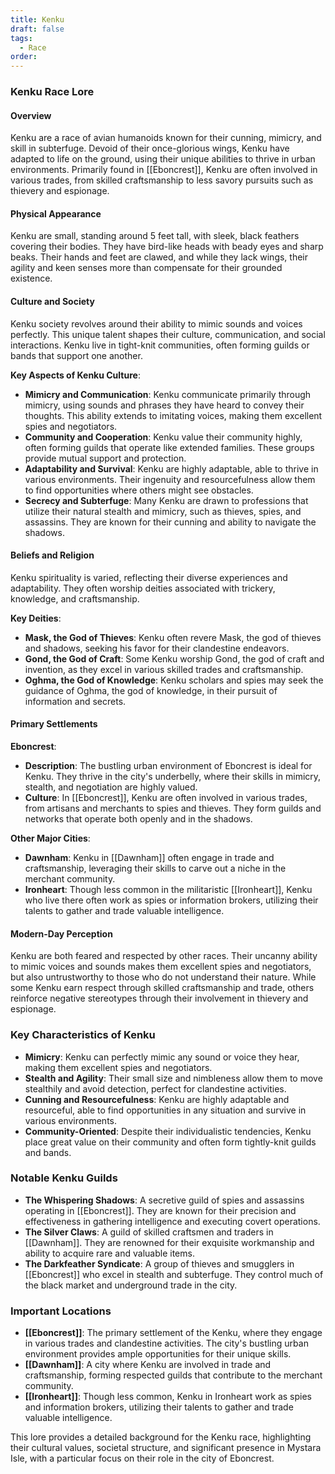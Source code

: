 ```yaml
---
title: Kenku
draft: false
tags:
  - Race
order:
---
```

### Kenku Race Lore

#### Overview

Kenku are a race of avian humanoids known for their cunning, mimicry, and skill in subterfuge. Devoid of their once-glorious wings, Kenku have adapted to life on the ground, using their unique abilities to thrive in urban environments. Primarily found in [[Eboncrest]], Kenku are often involved in various trades, from skilled craftsmanship to less savory pursuits such as thievery and espionage.

#### Physical Appearance

Kenku are small, standing around 5 feet tall, with sleek, black feathers covering their bodies. They have bird-like heads with beady eyes and sharp beaks. Their hands and feet are clawed, and while they lack wings, their agility and keen senses more than compensate for their grounded existence.

#### Culture and Society

Kenku society revolves around their ability to mimic sounds and voices perfectly. This unique talent shapes their culture, communication, and social interactions. Kenku live in tight-knit communities, often forming guilds or bands that support one another.

**Key Aspects of Kenku Culture**:

- **Mimicry and Communication**: Kenku communicate primarily through mimicry, using sounds and phrases they have heard to convey their thoughts. This ability extends to imitating voices, making them excellent spies and negotiators.
- **Community and Cooperation**: Kenku value their community highly, often forming guilds that operate like extended families. These groups provide mutual support and protection.
- **Adaptability and Survival**: Kenku are highly adaptable, able to thrive in various environments. Their ingenuity and resourcefulness allow them to find opportunities where others might see obstacles.
- **Secrecy and Subterfuge**: Many Kenku are drawn to professions that utilize their natural stealth and mimicry, such as thieves, spies, and assassins. They are known for their cunning and ability to navigate the shadows.

#### Beliefs and Religion

Kenku spirituality is varied, reflecting their diverse experiences and adaptability. They often worship deities associated with trickery, knowledge, and craftsmanship.

**Key Deities**:

- **Mask, the God of Thieves**: Kenku often revere Mask, the god of thieves and shadows, seeking his favor for their clandestine endeavors.
- **Gond, the God of Craft**: Some Kenku worship Gond, the god of craft and invention, as they excel in various skilled trades and craftsmanship.
- **Oghma, the God of Knowledge**: Kenku scholars and spies may seek the guidance of Oghma, the god of knowledge, in their pursuit of information and secrets.

#### Primary Settlements

**Eboncrest**:
- **Description**: The bustling urban environment of Eboncrest is ideal for Kenku. They thrive in the city's underbelly, where their skills in mimicry, stealth, and negotiation are highly valued.
- **Culture**: In [[Eboncrest]], Kenku are often involved in various trades, from artisans and merchants to spies and thieves. They form guilds and networks that operate both openly and in the shadows.

**Other Major Cities**:
- **Dawnham**: Kenku in [[Dawnham]] often engage in trade and craftsmanship, leveraging their skills to carve out a niche in the merchant community.
- **Ironheart**: Though less common in the militaristic [[Ironheart]], Kenku who live there often work as spies or information brokers, utilizing their talents to gather and trade valuable intelligence.

#### Modern-Day Perception

Kenku are both feared and respected by other races. Their uncanny ability to mimic voices and sounds makes them excellent spies and negotiators, but also untrustworthy to those who do not understand their nature. While some Kenku earn respect through skilled craftsmanship and trade, others reinforce negative stereotypes through their involvement in thievery and espionage.

### Key Characteristics of Kenku

- **Mimicry**: Kenku can perfectly mimic any sound or voice they hear, making them excellent spies and negotiators.
- **Stealth and Agility**: Their small size and nimbleness allow them to move stealthily and avoid detection, perfect for clandestine activities.
- **Cunning and Resourcefulness**: Kenku are highly adaptable and resourceful, able to find opportunities in any situation and survive in various environments.
- **Community-Oriented**: Despite their individualistic tendencies, Kenku place great value on their community and often form tightly-knit guilds and bands.

### Notable Kenku Guilds

- **The Whispering Shadows**: A secretive guild of spies and assassins operating in [[Eboncrest]]. They are known for their precision and effectiveness in gathering intelligence and executing covert operations.
- **The Silver Claws**: A guild of skilled craftsmen and traders in [[Dawnham]]. They are renowned for their exquisite workmanship and ability to acquire rare and valuable items.
- **The Darkfeather Syndicate**: A group of thieves and smugglers in [[Eboncrest]] who excel in stealth and subterfuge. They control much of the black market and underground trade in the city.

### Important Locations

- **[[Eboncrest]]**: The primary settlement of the Kenku, where they engage in various trades and clandestine activities. The city's bustling urban environment provides ample opportunities for their unique skills.
- **[[Dawnham]]**: A city where Kenku are involved in trade and craftsmanship, forming respected guilds that contribute to the merchant community.
- **[[Ironheart]]**: Though less common, Kenku in Ironheart work as spies and information brokers, utilizing their talents to gather and trade valuable intelligence.

This lore provides a detailed background for the Kenku race, highlighting their cultural values, societal structure, and significant presence in Mystara Isle, with a particular focus on their role in the city of Eboncrest.
